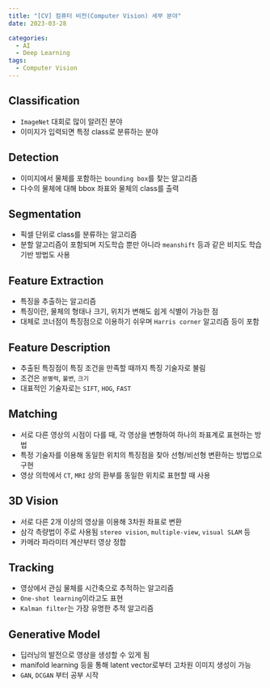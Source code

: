 ```yaml
---
title: "[CV] 컴퓨터 비전(Computer Vision) 세부 분야"
date: 2023-03-28

categories:
  - AI
  - Deep Learning
tags:
  - Computer Vision
---
```


## Classification

- `ImageNet` 대회로 많이 알려진 분야
- 이미지가 입력되면 특정 class로 분류하는 분야

## Detection

- 이미지에서 물체를 포함하는 `bounding box`를 찾는 알고리즘
- 다수의 물체에 대해 bbox 좌표와 물체의 class를 출력

## Segmentation

- 픽셀 단위로 class를 분류하는 알고리즘
- 분할 알고리즘이 포함되며 지도학습 뿐만 아니라 `meanshift` 등과 같은 비지도 학습 기반 방법도 사용

## Feature Extraction

- 특징을 추출하는 알고리즘
- 특징이란, 물체의 형태나 크기, 위치가 변해도 쉽게 식별이 가능한 점
- 대체로 코너점이 특징점으로 이용하기 쉬우며 `Harris corner` 알고리즘 등이 포함

## Feature Description

- 추출된 특징점이 특징 조건을 만족할 때까지 특징 기술자로 불림
- 조건은 `분별력`, `불변`, `크기`
- 대표적인 기술자로는 `SIFT`, `HOG`, `FAST`

## Matching

- 서로 다른 영상의 시점이 다를 때, 각 영상을 변형하여 하나의 좌표계로 표현하는 방법
- 특정 기술자를 이용해 동일한 위치의 특징점을 찾아 선형/비선형 변환하는 방법으로 구현
- 영상 의학에서 `CT`, `MRI` 상의 환부를 동일한 위치로 표현할 때 사용

## 3D Vision

- 서로 다른 2개 이상의 영상을 이용해 3차원 좌표로 변환
- 삼각 측량법이 주로 사용됨 `stereo vision`, `multiple-view`, `visual SLAM` 등
- 카메라 파라미터 계산부터 영상 정합

## Tracking

- 영상에서 관심 물체를 시간축으로 추적하는 알고리즘
- `One-shot learning`이라고도 표현
- `Kalman filter`는 가장 유명한 추적 알고리즘

## Generative Model

- 딥러닝의 발전으로 영상을 생성할 수 있게 됨
- manifold learning 등을 통해 latent vector로부터 고차원 이미지 생성이 가능
- `GAN`, `DCGAN` 부터 공부 시작
